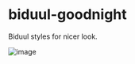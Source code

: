 # biduul-goodnight
Biduul styles for nicer look.

![image](https://user-images.githubusercontent.com/1082083/132587093-f0c4d242-c4e7-4d8c-9714-40830de118fa.png)

